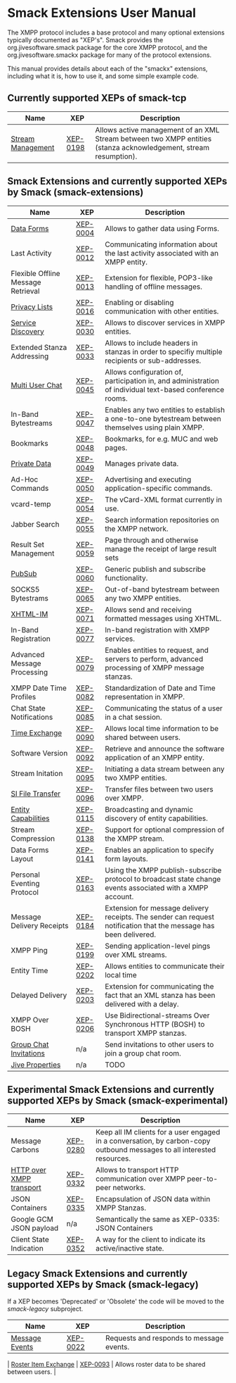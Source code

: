Smack Extensions User Manual
============================

The XMPP protocol includes a base protocol and many optional extensions
typically documented as "XEP's". Smack provides the org.jivesoftware.smack
package for the core XMPP protocol, and the org.jivesoftware.smackx package
for many of the protocol extensions.

This manual provides details about each of the "smackx" extensions, including
what it is, how to use it, and some simple example code.

Currently supported XEPs of smack-tcp
-------------------------------------

| Name                                        | XEP                                                      | Description |
|---------------------------------------------|----------------------------------------------------------|----------------------------------------------------------------------------------------------------------|
| [Stream Management](streammanagement.html)  | [XEP-0198](http://xmpp.org/extensions/xep-0198.html) | Allows active management of an XML Stream between two XMPP entities (stanza acknowledgement, stream resumption). |


Smack Extensions and currently supported XEPs by Smack (smack-extensions)
-------------------------------------------------------------------------

| Name                                        | XEP                                                      | Description |
|---------------------------------------------|----------------------------------------------------------|----------------------------------------------------------------------------------------------------------|
| [Data Forms](dataforms.html)                | [XEP-0004](http://xmpp.org/extensions/xep-0004.html) | Allows to gather data using Forms. |
| Last Activity                               | [XEP-0012](http://xmpp.org/extensions/xep-0012.html)     | Communicating information about the last activity associated with an XMPP entity. |
| Flexible Offline Message Retrieval          | [XEP-0013](http://xmpp.org/extensions/xep-0013.html)  | Extension for flexible, POP3-like handling of offline messages. |
| [Privacy Lists](privacy.html)               | [XEP-0016](http://xmpp.org/extensions/xep-0016.html) | Enabling or disabling communication with other entities. |
| [Service Discovery](disco.html)             | [XEP-0030](http://xmpp.org/extensions/xep-0030.html) | Allows to discover services in XMPP entities. |
| Extended Stanza Addressing                  | [XEP-0033](http://xmpp.org/extensions/xep-0033.html) | Allows to include headers in stanzas in order to specifiy multiple recipients or sub-addresses. |
| [Multi User Chat](muc.html)                 | [XEP-0045](http://xmpp.org/extensions/xep-0045.html) | Allows configuration of, participation in, and administration of individual text-based conference rooms. |
| In-Band Bytestreams                         | [XEP-0047](http://xmpp.org/extensions/xep-0047.html) | Enables any two entities to establish a one-to-one bytestream between themselves using plain XMPP. |
| Bookmarks                                   | [XEP-0048](http://xmpp.org/extensions/xep-0048.html)     | Bookmarks, for e.g. MUC and web pages. |
| [Private Data](privatedata.html)            | [XEP-0049](http://xmpp.org/extensions/xep-0049.html) | Manages private data. |
| Ad-Hoc Commands                             | [XEP-0050](http://xmpp.org/extensions/xep-0050.html) | Advertising and executing application-specific commands. |
| vcard-temp                                  | [XEP-0054](http://xmpp.org/extensions/xep-0054.html) | The vCard-XML format currently in use. |
| Jabber Search                               | [XEP-0055](http://xmpp.org/extensions/xep-0055.html) | Search information repositories on the XMPP network. |
| Result Set Management                       | [XEP-0059](http://xmpp.org/extensions/xep-0059.html) | Page through and otherwise manage the receipt of large result sets |
| [PubSub](pubsub.html)                       | [XEP-0060](http://xmpp.org/extensions/xep-0060.html) | Generic publish and subscribe functionality. |
| SOCKS5 Bytestrams                           | [XEP-0065](http://xmpp.org/extensions/xep-0065.html) | Out-of-band bytestream between any two XMPP entities. |
| [XHTML-IM](xhtml.html)                      | [XEP-0071](http://xmpp.org/extensions/xep-0071.html) | Allows send and receiving formatted messages using XHTML. |
| In-Band Registration                        | [XEP-0077](http://xmpp.org/extensions/xep-0077.html) | In-band registration with XMPP services. |
| Advanced Message Processing                 | [XEP-0079](http://xmpp.org/extensions/xep-0079.html) | Enables entities to request, and servers to perform, advanced processing of XMPP message stanzas. |
| XMPP Date Time Profiles                     | [XEP-0082](http://xmpp.org/extensions/xep-0082.html)     | Standardization of Date and Time representation in XMPP. |
| Chat State Notifications                    | [XEP-0085](http://xmpp.org/extensions/xep-0085.html) | Communicating the status of a user in a chat session. |
| [Time Exchange](time.html)                  | [XEP-0090](http://xmpp.org/extensions/xep-0090.html) | Allows local time information to be shared between users. |
| Software Version                            | [XEP-0092](http://xmpp.org/extensions/xep-0092.html)     | Retrieve and announce the software application of an XMPP entity. |
| Stream Initation                            | [XEP-0095](http://xmpp.org/extensions/xep-0095.html) | Initiating a data stream between any two XMPP entities. |
| [SI File Transfer](filetransfer.html)       | [XEP-0096](http://xmpp.org/extensions/xep-0096.html) | Transfer files between two users over XMPP. |
| [Entity Capabilities](caps.html)            | [XEP-0115](http://xmpp.org/extensions/xep-0115.html) | Broadcasting and dynamic discovery of entity capabilities. |
| Stream Compression                          | [XEP-0138](http://xmpp.org/extensions/xep-0138.html) | Support for optional compression of the XMPP stream.
| Data Forms Layout                           | [XEP-0141](http://xmpp.org/extensions/xep-0141.html) | Enables an application to specify form layouts. |
| Personal Eventing Protocol                  | [XEP-0163](http://xmpp.org/extensions/xep-0163.html) | Using the XMPP publish-subscribe protocol to broadcast state change events associated with a XMPP account. |
| Message Delivery Receipts                   | [XEP-0184](http://xmpp.org/extensions/xep-0184.html) | Extension for message delivery receipts. The sender can request notification that the message has been delivered. |
| XMPP Ping                                   | [XEP-0199](http://xmpp.org/extensions/xep-0199.html) | Sending application-level pings over XML streams.
| Entity Time                                 | [XEP-0202](http://xmpp.org/extensions/xep-0202.html) | Allows entities to communicate their local time |
| Delayed Delivery                            | [XEP-0203](http://xmpp.org/extensions/xep-0203.html) | Extension for communicating the fact that an XML stanza has been delivered with a delay. |
| XMPP Over BOSH                              | [XEP-0206](http://xmpp.org/extensions/xep-0206.html) | Use Bidirectional-streams Over Synchronous HTTP (BOSH) to transport XMPP stanzas. |
| [Group Chat Invitations](invitation.html)   | n/a                                                      | Send invitations to other users to join a group chat room. |
| [Jive Properties](properties.html)          | n/a                                                      | TODO |


Experimental Smack Extensions and currently supported XEPs by Smack (smack-experimental)
----------------------------------------------------------------------------------------

| Name                                        | XEP                                                      | Description |
|---------------------------------------------|----------------------------------------------------------|----------------------------------------------------------------------------------------------------------|
| Message Carbons                             | [XEP-0280](http://xmpp.org/extensions/xep-0280.html) | Keep all IM clients for a user engaged in a conversation, by carbon-copy outbound messages to all interested resources.
| [HTTP over XMPP transport](hoxt.html)       | [XEP-0332](http://xmpp.org/extensions/xep-0332.html) | Allows to transport HTTP communication over XMPP peer-to-peer networks. |
| JSON Containers                             | [XEP-0335](http://xmpp.org/extensions/xep-0335.html) | Encapsulation of JSON data within XMPP Stanzas. |
| Google GCM JSON payload                     | n/a                                                  | Semantically the same as XEP-0335: JSON Containers |
| Client State Indication                     | [XEP-0352](http://xmpp.org/extensions/xep-0352.html) | A way for the client to indicate its active/inactive state. |


Legacy Smack Extensions and currently supported XEPs by Smack (smack-legacy)
----------------------------------------------------------------------------

If a XEP becomes 'Deprecated' or 'Obsolete' the code will be moved to the *smack-legacy* subproject.

| Name                                        | XEP                                                      | Description |
|---------------------------------------------|----------------------------------------------------------|----------------------------------------------------------------------------------------------------------|
| [Message Events](messageevents.html)        | [XEP-0022](http://xmpp.org/extensions/xep-0022.html) | Requests and responds to message events. |

| [Roster Item Exchange](rosterexchange.html) | [XEP-0093](http://xmpp.org/extensions/xep-0093.html) | Allows roster data to be shared between users. |
